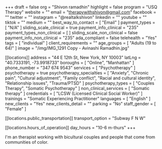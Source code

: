 +++
draft = false
org = "Shivon ramadhin"
highlight = false
program = "USQ Therapy"
website = ""
email = "therapywithshivon@gmail.com"
facebook = ""
twitter = ""
instagram = "@realtalkshivon"
linkedin = ""
youtube = ""
tiktok = ""
medium = ""
best_way_to_contact = [ "Email" ]
payment_types = [ "N/A" ]
sliding_scale_clinical = true
payment_info_clinical = "235"
payment_types_non_clinical = [ ]
sliding_scale_non_clinical = false
payment_info_non_clinical = "235"
ada_compliant = false
telehealth = "Yes"
tags = [ "individual" ]
client_requirements = ""
age_groups = [ "Adults (19 to 64)" ]
image = "/img/IMG_1291 Copy - Avinashi Ramadhin.jpg"

[[locations]]
address = "44 E 12th St, New York, NY 10003"
latLng = "40.7333191, -73.9918733"
boroughs = [ "Online", "Manhattan" ]
phone_number = "347 674 9543"
services = [ "Psychotherapy" ]
psychotherapy = true
psychotherapy_specialties = [
  "Anxiety",
  "Chronic pain",
  "Cultural adjustment",
  "Family conflict",
  "Racial and cultural identity",
  "Relationship issues",
  "Trauma/PTSD"
]
psychotherapy_types = [ "Couples Therapy", "Somatic Psychotherapy" ]
non_clinical_services = [ "Somatic therapy" ]
credentials = [ "LCSW (Licensed Clinical Social Worker)" ]
trainings = "Somatic Experiencing Practitioner"
languages = [ "English" ]
new_clients = "Yes"
new_clients_detail = ""
parking = "No"
staff_gender = [ "Female" ]

  [[locations.public_transportation]]
  transport_option = "Subway F N W"

  [[locations.hours_of_operation]]
  day_hours = "10-6 m-thurs"
+++


I'm an therapist working with bicultural couples and people that come from communities of color.

